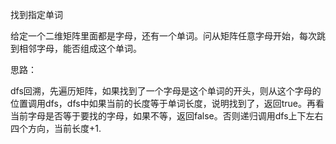 找到指定单词

给定一个二维矩阵里面都是字母，还有一个单词。问从矩阵任意字母开始，每次跳到相邻字母，能否组成这个单词。

思路：

dfs回溯，先遍历矩阵，如果找到了一个字母是这个单词的开头，则从这个字母的位置调用dfs，dfs中如果当前的长度等于单词长度，说明找到了，返回true。再看当前字母是否等于要找的字母，如果不等，返回false。否则递归调用dfs上下左右四个方向，当前长度+1.



